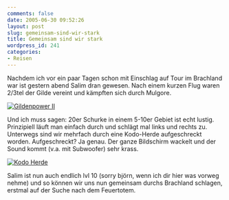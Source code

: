```yaml
---
comments: false
date: 2005-06-30 09:52:26
layout: post
slug: gemeinsam-sind-wir-stark
title: Gemeinsam sind wir stark
wordpress_id: 241
categories:
- Reisen
---
```


Nachdem ich vor ein paar Tagen schon mit Einschlag auf Tour im Brachland war ist gestern abend Salim dran gewesen. Nach einem kurzen Flug waren 2/3tel der Gilde vereint und kämpften sich durch Mulgore.

[![Gildenpower II](http://photos15.flickr.com/22537249_ab7ae624a9.jpg)](http://www.flickr.com/photos/walsweer/22537249/)

Und ich muss sagen: 20er Schurke in einem 5-10er Gebiet ist echt lustig. Prinzipiell läuft man einfach durch und schlägt mal links und rechts zu. Unterwegs sind wir mehrfach durch eine Kodo-Herde aufgeschreckt worden. Aufgeschreckt? Ja genau. Der ganze Bildschirm wackelt und der Sound kommt (v.a. mit Subwoofer) sehr krass.

[![Kodo Herde](http://photos19.flickr.com/22537245_1571ceef03.jpg)](http://www.flickr.com/photos/walsweer/22537245/)

Salim ist nun auch endlich lvl 10 (sorry björn, wenn ich dir hier was vorweg nehme) und so können wir uns nun gemeinsam durchs Brachland schlagen, erstmal auf der Suche nach dem Feuertotem.
